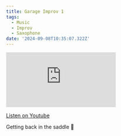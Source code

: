```yaml
---
title: Garage Improv 1
tags:
  - Music
  - Improv
  - Saxophone
date: '2024-09-08T10:35:07.322Z'
---
```


<iframe src="https://www.youtube-nocookie.com/embed/ZNzoGyQOJM0?modestbranding=1&showinfo=0&rel=0" title="YouTube video player" frameborder="0" allow="accelerometer; autoplay; encrypted-media; gyroscope; picture-in-picture;" allowfullscreen className="youtube_video"></iframe>

[Listen on Youtube](https://youtu.be/ZNzoGyQOJM0)

Getting back in the saddle 🎷
